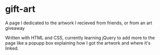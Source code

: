 # gift-art

A page I dedicated to the artwork I recieved from friends, or from an art giveaway

Written with HTML and CSS, currently learning jQuery to add more to the page like a popupp box explaining how I got the artwork and where it's linked. 
